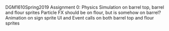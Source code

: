 DGM1610Spring2019
Assignment 0:
  Physics Simulation on barrel top, barrel and flour sprites
  Particle FX should be on flour, but is somehow on barrel?
  Animation on sign sprite
  UI and Event calls on both barrel top and flour sprites
